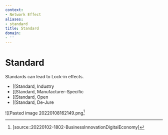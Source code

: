 ```yaml
---
context:
- Network Effect
aliases:
- standard
title: Standard
domain:
- ''
---
```


# Standard

Standards can lead to Lock-in effects.

- [[Standard, Industry
- [[Standard, Manufacturer-Specific
- [[Standard, Open
- [[Standard, De-Jure

![[Pasted image 20220108162149.png[^1]

[^1]: [source::20220102-1802-BusinessInnovationDigitalEconomy]
